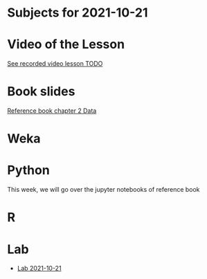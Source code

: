 # Subjects for 2021-10-21

# Video of the Lesson

[See recorded video lesson TODO](TODO)

# Book slides

[Reference book chapter 2 Data](https://www-users.cse.umn.edu/~kumar001/dmbook/slides/chap2_data.pptx)


# Weka



# Python

This week, we will go over the jupyter notebooks of reference book


# R 



# Lab

- [Lab 2021-10-21](../course-content/labs/lab-02.md)




